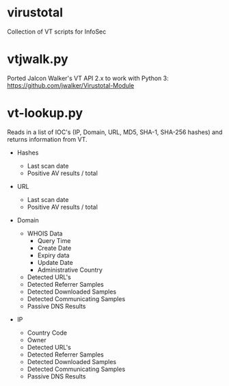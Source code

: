 # virustotal
Collection of VT scripts for InfoSec

# vtjwalk.py

Ported Jalcon Walker's VT API 2.x to work with Python 3:
https://github.com/jwalker/Virustotal-Module

# vt-lookup.py

Reads in a list of IOC's (IP, Domain, URL, MD5, SHA-1, SHA-256 hashes) and returns information from VT.

- Hashes
  - Last scan date
  - Positive AV results / total
  
- URL
   - Last scan date
   - Positive AV results / total

- Domain
  - WHOIS Data
    - Query Time
    - Create Date
    - Expiry data
    - Update Date
    - Administrative Country
  - Detected URL's
  - Detected Referrer Samples
  - Detected Downloaded Samples
  - Detected Communicating Samples
  - Passive DNS Results
    
- IP
  - Country Code
  - Owner
  - Detected URL's
  - Detected Referrer Samples
  - Detected Downloaded Samples
  - Detected Communicating Samples
  - Passive DNS Results
